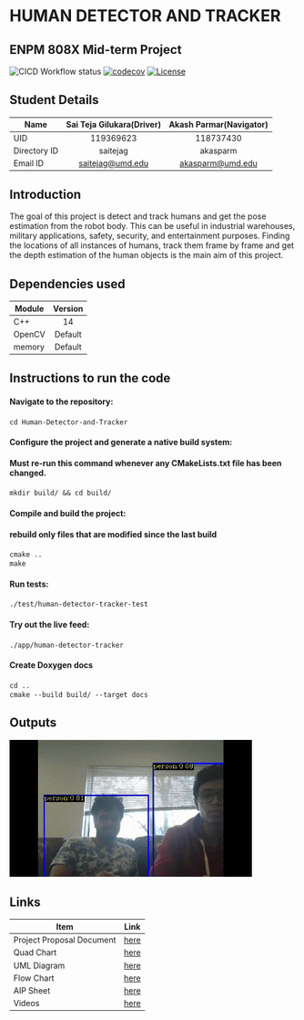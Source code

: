 # HUMAN DETECTOR AND TRACKER 

## ENPM 808X Mid-term Project
![CICD Workflow status](https://github.com/saiteja12-g/Human-Detector-and-Tracker/actions/workflows/run-unit-test-and-upload-codecov.yml/badge.svg)
[![codecov](https://codecov.io/gh/saiteja12-g/Human-Detector-and-Tracker/branch/development_branch_v2/graph/badge.svg)](https://codecov.io/gh/saiteja12-g/Human-Detector-and-Tracker)
[![License](https://img.shields.io/badge/license-MIT-blue.svg)](LICENSE)

## Student Details

|Name|Sai Teja Gilukara(Driver)|Akash Parmar(Navigator)|
|---|:---:|:---:|
|UID|119369623|118737430|
|Directory ID|saitejag|akasparm|
|Email ID|saitejag@umd.edu|akasparm@umd.edu

## Introduction

The goal of this project is detect and track humans and get the pose estimation from the robot body. This can be useful in industrial warehouses, military applications, safety, security, and entertainment purposes. Finding the locations of all instances of humans, track them frame by frame and get the depth estimation of the human objects is the main aim of this project.

## Dependencies used

|Module|Version|
|---|:---:|
|C++|14|
|OpenCV|Default|
|memory|Default|

## Instructions to run the code

#### Navigate to the repository: 

```  
cd Human-Detector-and-Tracker
```
#### Configure the project and generate a native build system:
  #### Must re-run this command whenever any CMakeLists.txt file has been changed.
  ```
  mkdir build/ && cd build/
  ```

#### Compile and build the project:
  #### rebuild only files that are modified since the last build
  ```
  cmake ..
  make
  ```
#### Run tests:
  ```
  ./test/human-detector-tracker-test
  ```

#### Try out the live feed:
  ```
  ./app/human-detector-tracker
  ```

#### Create Doxygen docs
  ```
  cd ..
  cmake --build build/ --target docs
  ```

## Outputs
<!-- ![Output](Phase0/output.gif) -->
![alt text](Phase0/output.gif)

## Links

|Item|Link|
|---|:---:|
|Project Proposal Document|[here](/Proposal/Project_Proposal.pdf)|
|Quad Chart|[here](/Proposal/quad%20chart.pdf)|
|UML Diagram|[here](/UML/revised/Revised%20UML_diagram.pdf)|
|Flow Chart|[here](/Proposal/Flowchart.pdf)|
|AIP Sheet|[here](https://docs.google.com/spreadsheets/u/0/d/1XzHJKPvlp2NBZCuSRj7cfIvq3t03doPlDkwKnDLFQbU/edit?pli=1#gid=1967651968)|
|Videos|[here](https://drive.google.com/drive/folders/1_GK_JMNFahxSQeobAj8jg4wJFANAf9b8?usp=sharing)|
